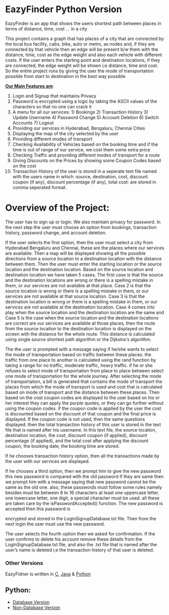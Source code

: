 # EazyFinder Python Version

EazyFinder is an app that shows the users shortest path between places in terms of distance, time, cost ... in
a city

This project contains a graph that has places of a city that are connected by the local bus facility, cabs, bike, auto or metro, as nodes and, if they are connected by that vehicle then an edge will be present b/w them with the distance, time, cost as the edge weight and also each vehicle with different costs. If the user enters the starting point and destination locations, if they are connected, the edge weight will be shown i;e distance, time and cost. So the entire project runs by giving the user the mode of transportation possible from start to destination in the best way possible

<strong><u>Our Main Features are</u></strong>:
<ol>
   <li>Login and Signup that maintains Privacy</li>
   <li>Password is encrypted using a logic by taking the ASCII values of the characters so that no one can crack it</li>
   <li>A menu for all our services: 1) Bookings 2) Transaction History 3) Update Username 4) Password Change 5) Account Deletion 6) Switch Accounts 7) Logout</li>
   <li>Providing our services in Hyderabad, Bengaluru, Chennai Cities</li>
   <li>Displaying the map of the city selected by the user</li>
   <li>Providing different modes of transport</li>
   <li>Checking Availability of Vehicles based on the booking time and if the time is out of range of our service, we cost them some extra price</li>
   <li>Checking Traffic and providing different modes of transport for a route</li>
   <li>Giving Discounts on the Prices by showing some Coupon Codes based on the cost</li>
   <li>Transaction History of the user is stored in a seperate text file named with the users name in which :source, destination, cost, discount coupon (if any), discount percentage (if any), total cost: are stored in comma seperated format.</li>
</ol>

# Overview of the Project:
The user has to sign up or login. We also maintain privacy for password. In the next step the user must choose an option from bookings, transaction history, password change, and account deletion.

If the user selects the first option, then the user must select a city from Hyderabad Bengaluru and Chennai, these are the places where our services are available. Then a map will be displayed showing all the possible directions from a source location to a destination location with the distance between them. Then the user must enter the starting location or the source location and the destination location. Based on the source location and destination location we have taken 5 cases. The first case is that the source and the destination locations are wrong or there is a spelling mistake in them, or our services are not available at that place.
Case 2 is that the source location is wrong or there is a spelling mistake in them, or our services are not available at that source location. Case 3 is that the destination location is wrong or there is a spelling mistake in them, or our services are not available at the destination location. Case 4 comes into play when the source location and the destination location are the same and Case 5 is the case when the source location and the destination locations are correct are our services are available at those places, then the route from the source location to the destination location is displayed on the screen with the distance for the whole route. This distance is calculated using single source shortest path algorithm or the Dijkstra's algorithm.

The the user is prompted with a message saying if he/she wants to select the mode of transportation based on traffic between these places. the traffic from one place to another is calculated using the rand function by taking a range for no traffic, moderate traffic, heavy traffic. if he or she refuses to select mode of transportation from place to place between select one mode of transportation for the whole journey. After selecting the mode of transportation, a bill is generated that contains the mode of transport the places from which the mode of transport is used and cost that is calculated based on mode of transport and the distance between these places. Then based on the cost coupon codes are displayed to the user based on his or her interest they can apply the purple quotes, or they can go further without using the coupon codes. if the coupon code is applied by the user the cost is discounted based on the discount of that coupon and the final price is displayed. If the coupon code is not used, then the same questions displayed. then the total transaction history of this user is stored in the text file that is named after his username. In this text file, the source location, destination location, the cost, discount coupon (if applied), discount percentage (if applied), and the total cost after applying the discount coupon, the booking date, the booking time are stored.

If he chooses transaction history option, then all the transactions made by the user with our services are displayed.

If he chooses a third option, then we prompt him to give the new password this new password is compared with the old password if they are same then we prompt him with a message saying that new password cannot be the same as the old one. also, these passwords must follow some rules namely besides must be between 8 to 16 characters at least one uppercase letter, one lowercase letter, one digit, a special character must be used. all these are taken care by the isPasswordAccepted() function. The new password is accepted then this password is
 
encrypted and stored in the LoginSignupDatabase.txt file. Then from the next login the user must use the new password.

The user selects the fourth option then we asked for confirmation. If the user confirms to delete his account remove these details from the LoginSignupDatabase.txt file, and also the
.txt file that is named after the user’s name is deleted i;e the transaction history of that user is deleted.


### Other Versions
EazyFidner is written in <a href="https://github.com/rohithpala/EazyFinder_CVersion">C</a>, <a href="https://github.com/rohithpala/EazyFinder_JavaVersion">Java</a> & <a href="https://github.com/rohithpala/EazyFinder_PythonVersion">Python</a>

## Python:
<ul>
   <li><a href="https://github.com/rohithpala/EazyFinder_PythonVersion/tree/main/EazyFinderWithDatabase">Database Version</a></li>
   <li><a href="https://github.com/rohithpala/EazyFinder_PythonVersion/tree/main/EazyFinderWithoutDatabase">Non-Database Version</a></li>
</ul>